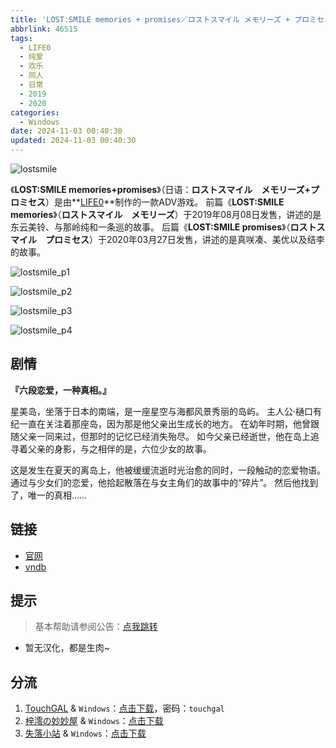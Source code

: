 ```yaml
---
title: 'LOST:SMILE memories + promises／ロストスマイル メモリーズ + プロミセス／ロッスマ／Rossuma'
abbrlink: 46515
tags:
  - LIFE0
  - 纯爱
  - 欢乐
  - 同人
  - 日常
  - 2019
  - 2020
categories:
  - Windows
date: 2024-11-03 00:40:30
updated: 2024-11-03 00:40:30
---
```


![lostsmile](https://static.saop.cc/vns/img/lostsmile.webp)

《**LOST:SMILE memories+promises**》（日语：**ロストスマイル　メモリーズ+プロミセス**）是由**[LIFE0](https://zh.moegirl.org.cn/LIFE0)**制作的一款ADV游戏。
前篇《**LOST:SMILE memories**》（**ロストスマイル　メモリーズ**）于2019年08月08日发售，讲述的是东云美铃、与那岭纯和一条巡的故事。
后篇《**LOST:SMILE promises**》（**ロストスマイル　プロミセス**）于2020年03月27日发售，讲述的是真咲凑、美优以及结李的故事。

<!-- more -->

![lostsmile_p1](https://static.saop.cc/vns/img/lostsmile_p1.webp)

![lostsmile_p2](https://static.saop.cc/vns/img/lostsmile_p2.webp)

![lostsmile_p3](https://static.saop.cc/vns/img/lostsmile_p3.webp)

![lostsmile_p4](https://static.saop.cc/vns/img/lostsmile_p4.webp)

## 剧情

**『六段恋爱，一种真相。』**

星美岛，坐落于日本的南端，是一座星空与海都风景秀丽的岛屿。
主人公·樋口有纪一直在关注着那座岛，因为那是他父亲出生成长的地方。
在幼年时期，他曾跟随父亲一同来过，但那时的记忆已经消失殆尽。
如今父亲已经逝世，他在岛上追寻着父亲的身影，与之相伴的是，六位少女的故事。

这是发生在夏天的离岛上，他被缓缓流逝时光治愈的同时，一段触动的恋爱物语。
通过与少女们的恋爱，他拾起散落在与女主角们的故事中的“碎片”。
然后他找到了，唯一的真相……

## 链接

- [官网](https://life0.info/lostsmile)
- [vndb](https://vndb.org/v23409)

## 提示

> 基本帮助请参阅公告：[点我跳转](/p/announcement/)

- 暂无汉化，都是生肉~

## 分流

1. [TouchGAL](https://touchgal.net/) & `Windows`：[点击下载](https://pan.touchgal.net/s/8Z0qug)，密码：`touchgal`
2. [梓澪の妙妙屋](https://zi0.cc/) & `Windows`：[点击下载](https://zi0.cc/d/%60%E3%80%90%E5%90%88%E9%9B%86%E7%B3%BB%E5%88%97%E3%80%91/%E6%B5%AE%E5%A3%AB%E5%BE%B7galgame%E6%B8%B8%E6%88%8F%E5%90%88%E9%9B%86/%E6%B5%AE%E5%A3%AB%E5%BE%B7galgame%E6%B8%B8%E6%88%8F%E5%90%88%E9%9B%86-1/2020%E5%B9%B43%E6%9C%88/%5B200327%5D%5BLIFE%20ZERO%20LLC%5D%20LOST%EF%BC%9ASMILE%20memories%20%2B%20promises%20Ver.1.09%20(files).rar?sign=Js6ZUxPMNr-FHeSi-qwiKvHU17DyJAttLzNWyLD32LU=:0)
3. [失落小站](https://www.shinnku.com/) & `Windows`：[点击下载](https://www.shinnku.com/api/download/raw1/2020%E5%B9%B43%E6%9C%88/[200327][LIFE%20ZERO%20LLC]%20LOST%E2%80%9B%EF%BC%9ASMILE%20memories%20+%20promises%20Ver.1.09%20(files).rar)
